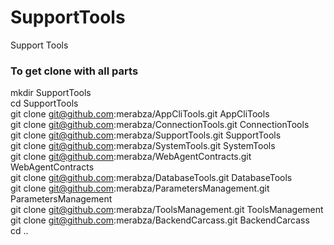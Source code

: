 # SupportTools
Support Tools


### To get clone with all parts ###

mkdir SupportTools  
cd SupportTools  
git clone git@github.com:merabza/AppCliTools.git AppCliTools  
git clone git@github.com:merabza/ConnectionTools.git ConnectionTools  
git clone git@github.com:merabza/SupportTools.git SupportTools  
git clone git@github.com:merabza/SystemTools.git SystemTools  
git clone git@github.com:merabza/WebAgentContracts.git WebAgentContracts  
git clone git@github.com:merabza/DatabaseTools.git DatabaseTools  
git clone git@github.com:merabza/ParametersManagement.git ParametersManagement  
git clone git@github.com:merabza/ToolsManagement.git ToolsManagement  
git clone git@github.com:merabza/BackendCarcass.git BackendCarcass  
cd ..  
